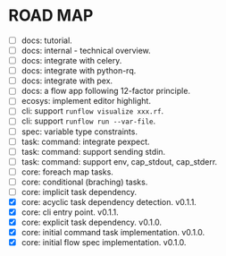 # ROAD MAP

- [ ] docs: tutorial.
- [ ] docs: internal - technical overview.
- [ ] docs: integrate with celery.
- [ ] docs: integrate with python-rq.
- [ ] docs: integrate with pex.
- [ ] docs: a flow app following 12-factor principle.
- [ ] ecosys: implement editor highlight.
- [ ] cli: support `runflow visualize xxx.rf`.
- [ ] cli: support `runflow run --var-file`.
- [ ] spec: variable type constraints.
- [ ] task: command: integrate pexpect.
- [ ] task: command: support sending stdin.
- [ ] task: command: support env, cap_stdout, cap_stderr.
- [ ] core: foreach map tasks.
- [ ] core: conditional (braching) tasks.
- [ ] core: implicit task dependency.
- [x] core: acyclic task dependency detection. v0.1.1.
- [x] core: cli entry point. v0.1.1.
- [x] core: explicit task dependency. v0.1.0.
- [x] core: initial command task implementation. v0.1.0.
- [x] core: initial flow spec implementation. v0.1.0.
